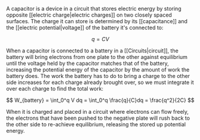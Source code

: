 A capacitor is a device in a circuit that stores electric energy by storing opposite [[electric charge|electric charges]] on two closely spaced surfaces. The charge it can store is determined by its [[capacitance]] and the [[electric potential|voltage]] of the battery it's connected to:

$$
q=CV
$$

When a capacitor is connected to a battery in a [[Circuits|circuit]], the battery will bring electrons from one plate to the other against equilibrium until the voltage held by the capacitor matches that of the battery, increasing the potential energy of the capacitor by the amount of work the battery does. The work the battery has to do to bring a charge to the other side increases for each charge already brought over, so we must integrate it over each charge to find the total work:

$$
W_{battery} = \int_0^q V dq = \int_0^q \frac{q}{C}dq = \frac{q^2}{2C}
$$

When it is charged and placed in a circuit where electrons can flow freely, the electrons that have been pushed to the negative plate will rush back to the other side to re-achieve equilibrium, releasing the stored up potential energy. 